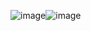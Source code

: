 ![image](https://github.com/user-attachments/assets/51c9473c-f124-4ce1-9473-d943f672b5be)![image](https://github.com/user-attachments/assets/cae2e075-29b4-4224-85b1-63ecca42db1e)